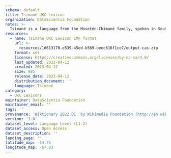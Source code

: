 ```yaml
---
schema: default
title: Tsimané UKC Lexicon
organization: DataScientia Foundation
notes: >-
  Tsimané is a language from the Mosetén-Chimané family, spoken in South America. The UKC Lexicon of Tsimané is represented as a lexico-semantic network. It consists of words, word senses, synsets, as well as sense-level and synset-level relationships.
resources:
  - name: Tsimané UKC Lexicon LMF format
    url: >-
      resources/16613170-e539-45ed-b569-beec616f1ce7/output-cas.zip
    format: xml
    license: https://creativecommons.org/licenses/by-nc-sa/4.0/
    last_updated: 2023-04-12
    created: 2023-04-12
    size: 985
    release_date: 2023-04-12
    distribution_document: ''
    language: Tsimané
category:
  - UKC Lexicons
maintainer: DataScientia Foundation
maintainer_email: ''
tags: ''
provenance: 'Wiktionary 2022.01. by Wikimedia Foundation (http://en.wiktionary.org); Princeton WordNet 2.1 by Princeton University (https://wordnet.princeton.edu)'
version: '1.0'
dataset_level: Language Level (L1-2)
dataset_access: Open Access
dataset_description: ''
landing_page: ''
latitude_map: -14.75
longitude_map: -67.83
---
```

